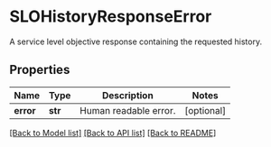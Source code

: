 # SLOHistoryResponseError

A service level objective response containing the requested history.

## Properties
Name | Type | Description | Notes
------------ | ------------- | ------------- | -------------
**error** | **str** | Human readable error. | [optional] 

[[Back to Model list]](README.md#documentation-for-models) [[Back to API list]](README.md#documentation-for-api-endpoints) [[Back to README]](README.md)


